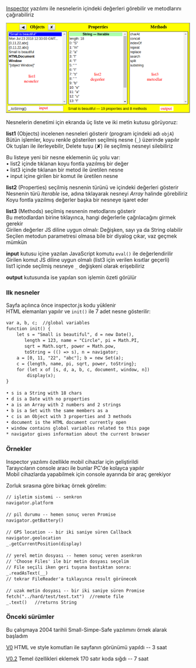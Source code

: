 [Inspector](inspector.html) 
yazılımı ile nesnelerin içindeki değerleri görebilir ve metodlarını çağırabiliriz

![resim](evolve/screen%20V1.4.png)

Nesnelerin denetimi için ekranda üç liste ve iki metin kutusu görüyoruz:

**list1** (Objects) incelenen nesneleri gösterir (program içindeki adı `objA`) <br>
Bütün işlemler, koyu renkle gösterilen seçilmiş nesne (`_`) üzerinde yapılır <br>
Ok tuşları ile ilerleyebilir, Delete tuşu (✘) ile seçilmiş nesneyi silebiliriz

Bu listeye yeni bir nesne eklemenin üç yolu var: <br>
• list2 içinde tıklanan koyu fontla yazılmış bir değer <br>
• list3 içinde tıklanan bir metod ile üretilen nesne <br>
• input içine girilen bir komut ile üretilen nesne

**list2** (Properties) seçilmiş nesnenin türünü ve içindeki değerleri gösterir <br>
Nesnenin türü _Iterable_ ise, adına tıklayarak nesneyi _Array_ halinde görebiliriz <br>
Koyu fontla yazılmış değerler başka bir nesneye işaret eder

**list3** (Methods) seçilmiş nesnenin metodlarını gösterir <br>
Bu metodlardan birine tıklayınca, hangi değerlerle çağrılacağını girmek gerekir <br>
Girilen değerler JS diline uygun olmalı: Değişken, sayı ya da String olabilir <br>
Seçilen metodun parametresi olmasa bile bir diyalog çıkar, vaz geçmek mümkün
 
**input** kutusu içine yazılan JavaScript komutu `eval()` ile değerlendirilir <br>
Girilen komut JS diline uygun olmalı (list3 için verilen kısıtlar geçerli) <br>
list1 içinde seçilmiş nesneye `_` değişkeni olarak erişebiliriz

**output** kutusunda ise yapılan son işlemin özeti görülür

### Ilk nesneler
Sayfa açılınca önce inspector.js kodu yüklenir <br>
HTML elemanları yapılır ve `init()` ile 7 adet nesne gösterilir:
```
var a, b, c;  //global variables
function init() {
    let s = "Small is beautiful", d = new Date(),
       length = 123, name = "Circle", pi = Math.PI, 
       sqrt = Math.sqrt, power = Math.pow, 
       toString = (() => s), n = navigator;
    a = [0, 11, "22", "abc"]; b = new Set(a);
    c = {length, name, pi, sqrt, power, toString};
    for (let x of [s, d, a, b, c, document, window, n]) 
        display(x);
}

• s is a String with 18 chars 
• d is a Date with no properties
• a is an Array with 2 numbers and 2 strings 
• b is a Set with the same members as a 
• c is an Object with 3 properties and 3 methods 
• document is the HTML document currently open 
• window contains global variables related to this page
* navigator gives information about the current browser
```

### Örnekler
Inspector yazılımı özellikle mobil cihazlar için geliştirildi <br>
Tarayıcıların console aracı ile bunlar PC'de kolayca yapılır <br>
Mobil cihazlarda yapabilmek için console ayarında bir araç gerekiyor

Zorluk sırasına göre birkaç örnek görelim:
```
// işletim sistemi -- senkron
navigator.platform

// pil durumu -- hemen sonuç veren Promise
navigator.getBattery()

// GPS location -- bir iki saniye süren Callback
navigator.geolocation
_.getCurrentPosition(display)

// yerel metin dosyası -- hemen sonuç veren asenkron
// 'Choose Files' ile bir metin dosyası seçelim
// File seçili iken geri tuşuna bastıktan sonra:
_.readAsText(__)
// tekrar FileReader'a tıklayınca result görünecek

// uzak metin dosyası -- bir iki saniye süren Promise
fetch("../hard/test/test.txt")  //remote file
_.text()   //returns String
```

### Önceki sürümler
Bu çalışmaya 2004 tarihli Small-Simpe-Safe yazılımını örnek alarak başladım

[V0](SSS%20V0.html) HTML ve style komutları ile sayfanın görünümü yapıldı -- 3 saat

[V0.2](inspector%20V0.2.html) Temel özellikleri eklemek 170 satır koda sığdı -- 7 saat

